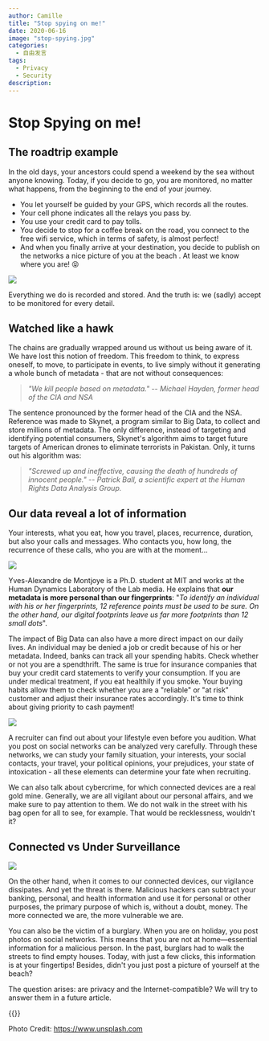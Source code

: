 ```yaml
---
author: Camille
title: "Stop spying on me!"
date: 2020-06-16
image: "stop-spying.jpg"
categories:
  - 自由发言
tags:
  - Privacy
  - Security
description:
---
```


# Stop Spying on me!


## The roadtrip example

In the old days, your ancestors could spend a weekend by the sea without anyone knowing. Today, if you decide to go, you are monitored, no matter what happens, from the beginning to the end of your journey.

* You let yourself be guided by your GPS, which records all the routes.
* Your cell phone indicates all the relays you pass by.
* You use your credit card to pay tolls.
* You decide to stop for a coffee break on the road, you connect to the free wifi service, which in terms of safety, is almost perfect!
* And when you finally arrive at your destination, you decide to publish on the networks a nice picture of you at the beach . At least we know where you are! 😝


![](https://i.imgur.com/xgSEwgq.jpg)


Everything we do is recorded and stored. And the truth is: we (sadly) accept to be monitored for every detail.

## Watched like a hawk

The chains are gradually wrapped around us without us being aware of it. We have lost this notion of freedom. This freedom to think, to express oneself, to move, to participate in events, to live simply without it generating a whole bunch of metadata - that are not without consequences:

> _"We kill people based on metadata."_ -- <cite>Michael Hayden, former head of the CIA and NSA</cite>

The sentence pronounced by the former head of the CIA and the NSA. Reference was made to Skynet, a program similar to Big Data, to collect and store millions of metadata. The only difference, instead of targeting and identifying potential consumers, Skynet's algorithm aims to target future targets of American drones to eliminate terrorists in Pakistan. Only, it turns out his algorithm was:

> _"Screwed up and ineffective, causing the death of hundreds of innocent people."_ -- <cite> Patrick Ball, a scientific expert at the Human Rights Data Analysis Group.</cite>


## Our data reveal a lot of information



Your interests, what you eat, how you travel, places, recurrence, duration, but also your calls and messages. Who contacts you, how long, the recurrence of these calls, who you are with at the moment...

![](https://i.imgur.com/9hsjx1a.jpg)

Yves-Alexandre de Montjoye is a Ph.D. student at MIT and works at the Human Dynamics Laboratory of the Lab media. He explains that **our metadata is more personal than our fingerprints**: "_To identify an individual with his or her fingerprints, 12 reference points must be used to be sure. On the other hand, our digital footprints leave us far more footprints than 12 small dots_".



The impact of Big Data can also have a more direct impact on our daily lives.  An individual may be denied a job or credit because of his or her metadata. Indeed, banks can track all your spending habits. Check whether or not you are a spendthrift. The same is true for insurance companies that buy your credit card statements to verify your consumption. If you are under medical treatment, if you eat healthily if you smoke. Your buying habits allow them to check whether you are a "reliable" or "at risk" customer and adjust their insurance rates accordingly. It's time to think about giving priority to cash payment!


![](https://i.imgur.com/klYN0ht.jpg)


A recruiter can find out about your lifestyle even before you audition. What you post on social networks can be analyzed very carefully. Through these networks, we can study your family situation, your interests, your social contacts, your travel, your political opinions, your prejudices, your state of intoxication - all these elements can determine your fate when recruiting.




We can also talk about cybercrime, for which connected devices are a real gold mine. Generally, we are all vigilant about our personal affairs, and we make sure to pay attention to them. We do not walk in the street with his bag open for all to see, for example. That would be recklessness, wouldn't it?


## Connected vs Under Surveillance

![](https://i.imgur.com/UVbpmes.jpg)

On the other hand, when it comes to our connected devices, our vigilance dissipates. And yet the threat is there. Malicious hackers can subtract your banking, personal, and health information and use it for personal or other purposes, the primary purpose of which is, without a doubt, money. The more connected we are, the more vulnerable we are.

You can also be the victim of a burglary. When you are on holiday, you post photos on social networks. This means that you are not at home—essential information for a malicious person. In the past, burglars had to walk the streets to find empty houses. Today, with just a few clicks, this information is at your fingertips! Besides, didn't you just post a picture of yourself at the beach?

The question arises: are privacy and the Internet-compatible? We will try to answer them in a future article.



{{<tweet id="1186666663191728129">}}

Photo Credit: https://www.unsplash.com
